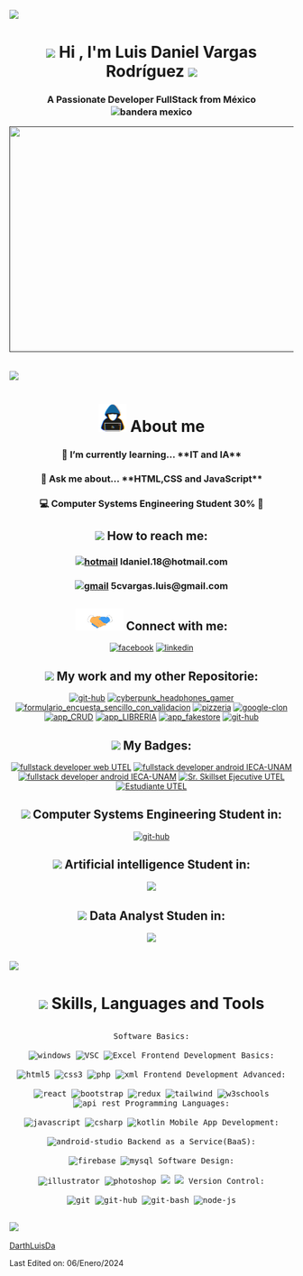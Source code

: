 <!--Primera Linea .gift-->
<br>
<img src="https://user-images.githubusercontent.com/73097560/115834477-dbab4500-a447-11eb-908a-139a6edaec5c.gif">
<br>
<!--.gift + Saludo + .gift-->
<h1 align="center">
<img src="https://image.space.rakuten.co.jp/lg01/98/0001006098/24/img0cd74f78zik7zj.gif" width= 35 px>
<b>Hi , I'm Luis Daniel Vargas Rodríguez</b>
<img src="https://media.giphy.com/media/hvRJCLFzcasrR4ia7z/giphy.gif" width= 35 px>
</h1>
<!--Quien soy? + .gift-->
<h3 align="center">A Passionate Developer FullStack from México<img align="center" src="https://th.bing.com/th/id/R.30604a1f63fe70bc5425d915a89f4e88?rik=mi%2f3NXK7eWiuvQ&riu=http%3a%2f%2fi67.photobucket.com%2falbums%2fh317%2fal7n6awi%2fflags%2fAnimated-Flag-Mexico.gif&ehk=a2iV%2b3ovS4hm496so3NSldzWjES5QEA0sAFedqq8w7g%3d&risl=&pid=ImgRaw&r=0" alt="bandera mexico" height="35" width="50"></h3>
<p align="center">
<a href=""><img src="https://i.pinimg.com/originals/f1/ed/a4/f1eda4768df8d8135c779772f2833e88.gif" height="400" width="2200"></a>
</p>
<!--Segunda Linea .gift-->
<br>
<img src="https://user-images.githubusercontent.com/73097560/115834477-dbab4500-a447-11eb-908a-139a6edaec5c.gif">
<br>

<!--Mas sobre mi + .gift-->
<h1 align="center">
<img src="https://github.com/0xAbdulKhalid/0xAbdulKhalid/raw/main/assets/mdImages/about_me.gif" width= 50 px>
<b>About me</b>
</h1>

<h3 align="center">🤖 I’m currently learning... **IT and IA**</h3>
<h3 align="center">💬 Ask me about... **HTML,CSS and JavaScript**</h3>
<h3 align="center">💻 Computer Systems Engineering Student 30% 🔋</h3>

<!--Me puedes encontrar-->
<h2 align="center">
<img src="https://th.bing.com/th/id/R.d7d4d0d1615c4a2ae8c30703fb78e02d?rik=25IYpgcGqZhRRg&riu=http%3a%2f%2fwww.bestgraph.com%2fgifs%2finfo%2fe_mails%2fe_mails-11.gif&ehk=j9JxI7PoTF2OKbHGq77R0AzL8L%2fmBXNCXbnCSkyekhA%3d&risl=&pid=ImgRaw&r=0" width= 40 px>
<b>How to reach me:</b>
</h2>
<!--Correo-->

<h3 align="center">
<a href="https://login.live.com/login.srf?wa=wsignin1.0&rpsnv=19&ct=1704121657&rver=7.0.6738.0&wp=MBI_SSL&wreply=https%3a%2f%2foutlook.live.com%2fowa%2f%3fcobrandid%3dab0455a0-8d03-46b9-b18b-df2f57b9e44c%26nlp%3d1%26deeplink%3dowa%252f%253frealm%253dhotmail.com%26RpsCsrfState%3dba533e68-6cda-380e-ec8a-5cff28173b5f&id=292841&aadredir=1&whr=hotmail.com&CBCXT=out&lw=1&fl=dob%2cflname%2cwld&cobrandid=ab0455a0-8d03-46b9-b18b-df2f57b9e44c" target="blank"><img src="https://wowjohn.com/wp-content/uploads/2022/05/hotmail-logo-png-1-Transparent-Images.png" alt="hotmail" width= 65 px /></a>
ldaniel.18@hotmail.com
</h3>
<!--Correo 2-->
<h3 align="center">
<a href="https://accounts.google.com/InteractiveLogin/identifier?continue=https%3A%2F%2Fmail.google.com%2Fmail%2Fu%2F0%2F%3Fhl%3Des-419&emr=1&followup=https%3A%2F%2Fmail.google.com%2Fmail%2Fu%2F0%2F%3Fhl%3Des-419&hl=es-419&osid=1&passive=1209600&service=mail&ifkv=ASKXGp2TBFyvbCrJbedBY0xNbBNPlNiRtkIKvSfBZ3-NmDIRIe60TIl59w-kj2x6a3lkA8v3-M06hg&theme=glif&flowName=GlifWebSignIn&flowEntry=ServiceLogin" target="blank"><img src="https://i.pinimg.com/originals/72/6d/02/726d025f49feae4c521d84681355bea4.png" alt="gmail" width= 65 px /></a>
5cvargas.luis@gmail.com
</h3>

<!--Conecta conmigo + .gift-->
<h2 align="center">
<img src="https://github.com/0xAbdulKhalid/0xAbdulKhalid/raw/main/assets/mdImages/handshake.gif" width= 85 px>
<b>Connect with me:</b>
</h2>
<!--Aqui conecta el Facebook-->
<p align="center">
<a href="https://www.facebook.com/profile.php?id=100026963329783" target="blank"><img src="https://ibrl.aces.illinois.edu/wp-content/uploads/2018/03/facebook-logo.png" alt="facebook" width= 75 px /></a>
<a href="https://www.linkedin.com/in/luisdavargasdesarrolladorwebfullstack/" target="blank"><img src="https://pngimg.com/uploads/linkedIn/linkedIn_PNG7.png" alt="linkedin" width= 65 px /></a>
</p>

<!--Mi Trabajo-->
<h2 align="center">
<img src="https://media.giphy.com/media/iY8CRBdQXODJSCERIr/giphy.gif" width= 40 px>
<b>My work and my other Repositorie:</b>
</h2>
<!--Aqui conecta el GitHub y las paginas-->
<p align="center">
<a href="https://github.com/DarthLuisDa?tab=repositories" target="blank"><img src="https://cdn2.iconfinder.com/data/icons/social-media-iconez/64/GitHub-1024.png" alt="git-hub" width= 65 px /></a>
<a href="https://darthluisda.github.io/CyberPunk_Headphones_Gamer" target="blank"><img src="https://s3.amazonaws.com/media-p.slid.es/uploads/borismatosmorillo/images/126981/daftpunktocat-thomas.gif" 
alt="cyberpunk_headphones_gamer" width= 85 px /></a>
<a href="https://darthluisda.github.io/Formulario_Encuesta_Sencillo_con_Validacion/" target="blank"><img src="https://pluspng.com/img-png/github-logo-png-github-logos-and-usage-github-800x665.png" alt="formulario_encuesta_sencillo_con_validacion" width= 85 px /></a>
<a href="https://darthluisda.github.io/Flexbox_y_CSS_Grid/" target="blank"><img src="https://pluspng.com/img-png/github-logo-png-github-logos-and-usage-github-800x665.png" alt="pizzeria" width= 85 px /></a>
<a href="https://darthluisda.github.io/google_clone/" target="blank"><img src="https://raw.githubusercontent.com/gist/ManulMax/2d20af60d709805c55fd784ca7cba4b9/raw/bcfeac7604f674ace63623106eb8bb8471d844a6/github.gif" alt="google-clon" width= 85 px /></a>
<a href="https://darthluisda.github.io/App_CRUD/" target="blank"><img src="https://octodex.github.com/images/daftpunktocat-guy.gif" alt="app_CRUD" width= 85 px /></a>
<a href="https://darthluisda.github.io/App_de_Libreria/" target="blank"><img src="https://pluspng.com/img-png/github-logo-png-github-logos-and-usage-github-800x665.png" alt="app_LIBRERIA" width= 85 px /></a>
<a href="https://github.com/DarthLuisDa/App_Fakestore" target="blank"><img src="https://pluspng.com/img-png/github-logo-png-github-logos-and-usage-github-800x665.png" alt="app_fakestore" width= 85 px /></a>
<a href="https://github.com/LuisDaniel-byte?tab=repositories" target="blank"><img src="https://pbs.twimg.com/media/Ded6FRqVwAENGIj.png" alt="git-hub" width= 65 px /></a>
</p>

<!--Mis Insignias-->
<h2 align="center">
<img src="https://i.gifer.com/origin/d7/d755a0e1aa4dca488626cc82bbfda518.gif" width= 40 px>
<b>My Badges:</b>
</h2>
<!--Insignias-->
<p align="center">
<a href="https://www.credly.com/badges/018e885f-efc8-4bd2-9f3e-df6d01706f45" target="blank"><img src="https://images.credly.com/size/340x340/images/9005f548-740e-4af7-95ac-d2e10320a33e/image.png" alt="fullstack developer web UTEL" width= 110 px /></a>
<a href="https://drive.google.com/file/d/1QbQNK9ZKTYugPi_R2O66InaQxsc_kyae/view?usp=sharing" target="blank"><img src="https://server.talentotechgto.com.mx/storage/reconocimientos/653ad360b8e4a/reconocimientoiecasmall.jpg" alt="fullstack developer android IECA-UNAM" width= 110 px /></a>
<a href="https://drive.google.com/file/d/14imXxd3VKbytGZVo8s4qr1dg4mR9G6ie/view?usp=sharing" target="blank"><img src="https://imgv2-1-f.scribdassets.com/img/document/445958545/original/3fd5d54a7d/1625382061?v=1" alt="fullstack developer android IECA-UNAM" width= 110 px height= 85 px/></a>
<a href="https://www.credly.com/badges/7174c4c4-c634-40bf-b85b-ff1f0f1211d3" target="blank"><img src="https://images.credly.com/size/340x340/images/87cf8301-0c7d-47f0-83a6-c14308c4ead1/image.png" alt="Sr. Skillset Ejecutive UTEL" width= 110 px /></a>
<a href="https://drive.google.com/file/d/1MW_d8FBlU75KPxPL2QabXlISJ0uaBP5b/view?usp=sharing" target="blank"><img src="https://d20ohkaloyme4g.cloudfront.net/img/document_thumbnails/3e6c6bd0b9bc606e12e78af1452f3056/thumb_1200_1553.png" alt="Estudiante UTEL" width= 110 px height= 85 px/></a>
</p>

<!--Estudiante UTEL-->
<h2 align="center">
<img src="https://bestanimations.com/media/books/1551224852page-turning-book-animation-19.gif" width= 40 px>
<b>Computer Systems Engineering Student in:</b>
</h2>
<!--Página UTEL-->
<p align="center">
<a href="https://uteluniversidad.mx/s/utel?https://uteluniversidad.mx/p/utel-formacion&msclkid=4c70453074ce11bbd41120a2aeb583ad" target="blank"><img src="https://utel.edu.mx/_next/image?url=https:%2F%2Fcmsutel.s3.amazonaws.com%2FLogo_Utel_University_01_02_3f5ca7d221.png&w=2048&q=75" alt="git-hub" width= 110 px/></a>
</p>

<!--Estudiante UCAMP-->
<h2 align="center">
<img src="https://info.universal-robots.com/hubfs/UR5_Wave-1.gif" width= 40 px>
<b>Artificial intelligence Student in:</b>
</h2>
<!--Página UCAMP-->
<p align="center">
<a href="https://ucamp.io/" target="blank"><img src="https://ucamp.io/repositorio/uploads/2022/05/utel-empresas.png" width= 110 px/></a>
</p>

<!--Estudiante IECA-->
<h2 align="center">
<img src="https://media.giphy.com/media/iY8CRBdQXODJSCERIr/giphy.gif" width= 40 px>
<b>Data Analyst Studen in:</b>
</h2>
<!--Página UCAMP-->
<p align="center">
<a href="https://talentotechgto.com.mx/app/home/_" target="blank"><img src="https://th.bing.com/th/id/R.d3d396a436ed8b99d33a42adf32fade2?rik=ufsoxd33O4c4Pw&riu=http%3a%2f%2fieca.edu.mx%2fLMS%2fpluginfile.php%2f1%2ftheme_moove%2flogo%2f1671045519%2fIECA_azul+(1).png&ehk=TwUR1dgbZmvbugX%2fz43wHnT0GcBD%2fTfgplS2OXKE2es%3d&risl=&pid=ImgRaw&r=0" width= 110 px/></a>
</p>

<!--Tercera Linea .gift-->
<br>
<img src="https://user-images.githubusercontent.com/73097560/115834477-dbab4500-a447-11eb-908a-139a6edaec5c.gif">
<br>
 
<!--Habilidades, Lenguajes y Herramientas + .gift-->
<h1 align="center">
<img src="https://media2.giphy.com/media/QssGEmpkyEOhBCb7e1/giphy.gif?cid=ecf05e47a0n3gi1bfqntqmob8g9aid1oyj2wr3ds3mg700bl&rid=giphy.gi" width="40">
<b>Skills, Languages and Tools</b>
</h1>

<div> <!--Esta etiqueta genera la division-->
<p style="display: inline-block;" align="center"> <!--Esta etiqueta es para contener todo-->
<kbd> <!--Esta etiqueta crea el Cuadro-->
<span align="center">Software Basics:</span>
<br>  <!--Lineas de Salto-->
<br> <!--Lineas de Salto-->
<!--Imagenes dentro del Display-->
<img src="https://www.jbhifi.business/Images/windows-11.png" alt="windows" width= 93 px/> 
<img src="https://cdn.jsdelivr.net/gh/devicons/devicon/icons/vscode/vscode-original.svg" alt="VSC" width= 65 px /> 
<img src="https://cdn.iconscout.com/icon/free/png-256/microsoft-excel-1411847-1194336.png" alt="Excel" width= 65 px /> 
</kbd> <!--Esta etiqueta crea el Cuadro-->
<kbd> <!--Esta etiqueta crea el Cuadro-->
<span align="center">Frontend Development Basics:</span>
<br>  <!--Lineas de Salto-->
<br> <!--Lineas de Salto-->
<!--Imagenes dentro del Display-->
<img src="https://cdn.jsdelivr.net/gh/devicons/devicon/icons/html5/html5-original.svg" alt="html5" width= 65 px /> 
<img src="https://cdn.jsdelivr.net/gh/devicons/devicon/icons/css3/css3-original.svg" alt="css3" width= 65 px /> 
<img src="https://cdn.jsdelivr.net/gh/devicons/devicon/icons/php/php-original.svg" alt="php" width= 65 px />
<img src="https://cdn-icons-png.flaticon.com/512/136/136526.png" alt="xml" width= 65 px />
</kbd> <!--Esta etiqueta crea el Cuadro-->
<kbd> <!--Esta etiqueta crea el Cuadro-->
<span align="center">Frontend Development Advanced:</span>
<br>  <!--Lineas de Salto-->
<br> <!--Lineas de Salto-->
<!--Imagenes dentro del Display-->
<img src="https://cdn.jsdelivr.net/gh/devicons/devicon/icons/react/react-original.svg" alt="react" width= 65 px /> 
<img src="https://cdn.jsdelivr.net/gh/devicons/devicon/icons/bootstrap/bootstrap-original.svg" alt="bootstrap" width= 65 px /> 
<img src="https://cdn.jsdelivr.net/gh/devicons/devicon/icons/redux/redux-original.svg" alt="redux" width= 65 px /> 
<img src="https://cdn.jsdelivr.net/gh/devicons/devicon/icons/tailwindcss/tailwindcss-plain.svg" alt="tailwind" width= 65 px /> 
<img src="https://logospng.org/download/w3schools/w3schools-1536.png" alt="w3schools" width= 65 px /> 
<img src="https://saasradar.net/wp-content/uploads/2022/03/api_rest.png" alt="api rest" width= 115 px/> 
</kbd> <!--Esta etiqueta crea el Cuadro-->
<kbd> <!--Esta etiqueta crea el Cuadro-->
<span align="center">Programming Languages:</span>
<br>  <!--Lineas de Salto-->
<br> <!--Lineas de Salto-->
<!--Imagenes dentro del Display-->
<img src="https://cdn.jsdelivr.net/gh/devicons/devicon/icons/javascript/javascript-original.svg" alt="javascript" width= 65 px /> 
<img src="https://cdn.jsdelivr.net/gh/devicons/devicon/icons/csharp/csharp-original.svg" alt="csharp" width= 65 px /> 
<img src="https://cdn.jsdelivr.net/gh/devicons/devicon/icons/kotlin/kotlin-original.svg" alt="kotlin" width= 65 px /> 
</kbd> <!--Esta etiqueta crea el Cuadro-->
<kbd> <!--Esta etiqueta crea el Cuadro-->
<span align="center">Mobile App Development:</span>
<br>  <!--Lineas de Salto-->
<br> <!--Lineas de Salto-->
<!--Imagenes dentro del Display-->
<img src="https://cdn.jsdelivr.net/gh/devicons/devicon/icons/androidstudio/androidstudio-original.svg"  alt="android-studio" width= 65 px/>
</kbd> <!--Esta etiqueta crea el Cuadro-->
<kbd> <!--Esta etiqueta crea el Cuadro-->
<span align="center">Backend as a Service(BaaS):</span>
<br>  <!--Lineas de Salto-->
<br> <!--Lineas de Salto-->
<!--Imagenes dentro del Display-->
<img src="https://www.vectorlogo.zone/logos/firebase/firebase-icon.svg" alt="firebase" width= 65 px /> 
<img src="https://cdn.jsdelivr.net/gh/devicons/devicon/icons/mysql/mysql-original-wordmark.svg" alt="mysql" width= 65 px />
</kbd> <!--Esta etiqueta crea el Cuadro-->
<kbd> <!--Esta etiqueta crea el Cuadro-->
<span align="center">Software Design:</span>
<br>  <!--Lineas de Salto-->
<br> <!--Lineas de Salto-->
<!--Imagenes dentro del Display-->
<img src="https://cdn.jsdelivr.net/gh/devicons/devicon/icons/illustrator/illustrator-line.svg" alt="illustrator" width= 65 px /> 
<img src="https://cdn.jsdelivr.net/gh/devicons/devicon/icons/photoshop/photoshop-line.svg" alt="photoshop" width= 65 px />
<img src="https://cdn.jsdelivr.net/gh/devicons/devicon/icons/premierepro/premierepro-original.svg" width= 65 px />
<img src="https://cdn.jsdelivr.net/gh/devicons/devicon/icons/aftereffects/aftereffects-original.svg" width= 65 px />
</kbd> <!--Esta etiqueta crea el Cuadro-->
<kbd> <!--Esta etiqueta crea el Cuadro-->
<span align="center">Version Control:</span>
<br>  <!--Lineas de Salto-->
<br> <!--Lineas de Salto-->
<!--Imagenes dentro del Display-->
<img src="https://cdn.jsdelivr.net/gh/devicons/devicon/icons/git/git-original.svg" alt="git" width= 65 px /> 
<img src="https://cdn2.iconfinder.com/data/icons/social-media-iconez/64/GitHub-1024.png" alt="git-hub" width= 65 px /> 
<img src="https://hasura.io/blog/content/images/downloaded_images/setting-up-git-bash-for-windows-e26b59e44257/1-Je4yF-xdHEluVvmS0qw8JQ.png" alt="git-bash" width= 65 px /> 
<img src="https://cdn4.iconfinder.com/data/icons/logos-3/454/nodejs-new-pantone-white-1024.png" alt="node-js" width= 65 px /> 
</kbd> <!--Esta etiqueta crea el Cuadro-->
</p>  <!--Esta etiqueta es para contener todo-->
</div> <!--Esta etiqueta genera la division-->

<!--Cuarta Linea .gift-->
<br>
<img src="https://user-images.githubusercontent.com/73097560/115834477-dbab4500-a447-11eb-908a-139a6edaec5c.gif">
<br>

[DarthLuisDa](https://github.com/DarthLuisDa)

Last Edited on: 06/Enero/2024

<!--Despegable-->  
<!--<details>
<summary font-size= 30px; align="center">Skills, Languages and Tools</summary> <!--Para desplegar contenido-->  
<!--<div>
<!--Aqui va todo el contenido-->  
<!--</div>


 
<!--Software Básico + .png-->
<!--<h3 align="left">Software Basics:</h3>
<p align="left">
<a href="" target="_blank" rel="noreferrer"> <img src="https://www.jbhifi.business/Images/windows-11.png" alt="windows" width= 80 px/> </a> 
<a href="" target="_blank" rel="noreferrer"> <img src="https://cdn.jsdelivr.net/gh/devicons/devicon/icons/vscode/vscode-original.svg" alt="VSC" width= 55 px/> </a> 
<a href="" target="_blank" rel="noreferrer"> <img src="https://cdn.iconscout.com/icon/free/png-256/microsoft-excel-1411847-1194336.png" alt="Excel" width= 55 px /> </a> 
</p>
<!--Frontend Básico + .png-->
<!--<h3 align="right">Frontend Development Basics:</h3>
<p align="right">
<a href="https://www.w3.org/html/" target="_blank" rel="noreferrer"> <img src="https://cdn.jsdelivr.net/gh/devicons/devicon/icons/html5/html5-original.svg" alt="html5" width= 55 px /> </a> 
<a href="https://www.w3schools.com/css/" target="_blank" rel="noreferrer"> <img src="https://cdn.jsdelivr.net/gh/devicons/devicon/icons/css3/css3-original.svg" alt="css3" width= 55 px/> </a> 
<a href="" target="_blank" rel="noreferrer"> <img src="https://cdn.jsdelivr.net/gh/devicons/devicon/icons/php/php-original.svg" alt="php" width= 55 px/> </a> 
<a href="" target="_blank" rel="noreferrer"> <img src="https://cdn-icons-png.flaticon.com/512/136/136526.png" alt="xml" width= 55 px /> </a> 
</p>
<!--Frontend Avanzado + .png-->
<!--<h3 align="left">Frontend Development Advanced:</h3>
<p align="left">
<a href="https://reactjs.org/" target="_blank" rel="noreferrer"> <img src="https://cdn.jsdelivr.net/gh/devicons/devicon/icons/react/react-original.svg" alt="react" width= 55 px/> </a> 
<a href="https://getbootstrap.com" target="_blank" rel="noreferrer"> <img src="https://cdn.jsdelivr.net/gh/devicons/devicon/icons/bootstrap/bootstrap-original.svg" alt="bootstrap" width= 55 px/> </a> 
<a href="https://redux.js.org" target="_blank" rel="noreferrer"> <img src="https://cdn.jsdelivr.net/gh/devicons/devicon/icons/redux/redux-original.svg" alt="redux" width= 55 px/> </a> 
<a href="https://tailwindcss.com/" target="_blank" rel="noreferrer"> <img src="https://cdn.jsdelivr.net/gh/devicons/devicon/icons/tailwindcss/tailwindcss-plain.svg" alt="tailwind" width= 55 px/> </a> 
<a href="" target="_blank" rel="noreferrer"> <img src="https://logospng.org/download/w3schools/w3schools-1536.png" alt="w3school" width= 55 px/> </a> 
<a href="" target="_blank" rel="noreferrer"> <img src="https://saasradar.net/wp-content/uploads/2022/03/api_rest.png" alt="api rest" width= 80 px/> </a> 
</p>
<!--Lenguajes de Programación + .png-->
<!--<h3 align="right">Programming Languages:</h3>
<p align="right">
<a href="https://developer.mozilla.org/en-US/docs/Web/JavaScript" target="_blank" rel="noreferrer"> <img src="https://cdn.jsdelivr.net/gh/devicons/devicon/icons/javascript/javascript-original.svg" alt="javascript" width= 55 px/> </a> 
<a href="https://www.w3schools.com/cs/" target="_blank" rel="noreferrer"> <img src="https://cdn.jsdelivr.net/gh/devicons/devicon/icons/csharp/csharp-original.svg" alt="csharp" width= 55 px/> </a> 
<a href="" target="_blank" rel="noreferrer"> <img src="https://cdn.jsdelivr.net/gh/devicons/devicon/icons/kotlin/kotlin-original.svg" alt="kotlin" width= 55 px/> </a> 
</p>
<!--Programación Celular + .png-->
<!--<h3 align="left">Mobile App Development:</h3>
<p align="left">
<a href="https://developer.android.com" target="_blank" rel="noreferrer"> <img src="https://cdn.jsdelivr.net/gh/devicons/devicon/icons/androidstudio/androidstudio-original.svg" alt="android" width= 55 px/></a>
</p>
<!--Diseño Backend + .png-->
<!--<h3 align="right">Backend as a Service(BaaS):</h3>
<p align="right">
<a href="https://firebase.google.com/" target="_blank" rel="noreferrer"> <img src="https://www.vectorlogo.zone/logos/firebase/firebase-icon.svg" alt="firebase" width= 55 px/> </a> 
<a href="" target="_blank" rel="noreferrer"> <img src="https://cdn.jsdelivr.net/gh/devicons/devicon/icons/mysql/mysql-original-wordmark.svg" alt="mysql" width= 55 px/> </a> 
</p>
<!--Diseño Básico + .png-->
<!--<h3 align="left">Software Design Basics:</h3>
<p align="left">
<a href="https://www.adobe.com/in/products/illustrator.html" target="_blank" rel="noreferrer"> <img src="https://www.vectorlogo.zone/logos/adobe_illustrator/adobe_illustrator-icon.svg" alt="illustrator" width= 55 px/> </a> 
<a href="https://www.photoshop.com/en" target="_blank" rel="noreferrer"> <img src="https://raw.githubusercontent.com/devicons/devicon/master/icons/photoshop/photoshop-line.svg" alt="photoshop" width= 55 px/> </a> 
<a href="" target="_blank" rel="noreferrer"> <img src="https://cdn.jsdelivr.net/gh/devicons/devicon/icons/premierepro/premierepro-original.svg" alt="premiere" width= 55 px/> </a> 
</p>
<!--Control de Versiones + .png-->
<!--<h3 align="right">Version Control:</h3>
<p align="right">
<a href="https://git-scm.com/" target="_blank" rel="noreferrer"> <img src="https://cdn.jsdelivr.net/gh/devicons/devicon/icons/git/git-original.svg" alt="git" width= 55 px"/> </a> 
<a href="" target="_blank" rel="noreferrer"> <img src="https://cdn2.iconfinder.com/data/icons/social-media-iconez/64/GitHub-1024.png" alt="git-hub" width= 55 px/> </a> 
<a href="" target="_blank" rel="noreferrer"> <img src="https://hasura.io/blog/content/images/downloaded_images/setting-up-git-bash-for-windows-e26b59e44257/1-Je4yF-xdHEluVvmS0qw8JQ.png" alt="git-bash" width= 55 px/> </a> 
<a href="" target="_blank" rel="noreferrer"> <img src="https://cdn4.iconfinder.com/data/icons/logos-3/454/nodejs-new-pantone-white-1024.png" alt="node-js" width= 55 px/> </a> 
</p>













